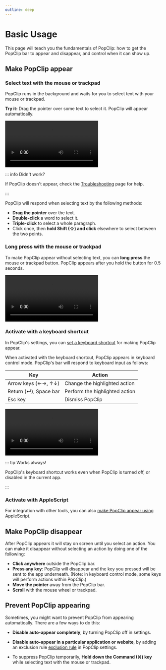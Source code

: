 ```yaml
---
outline: deep
---
```


<script setup>
import GuideVersionBanner from '/src/GuideVersionBanner.vue'
</script>

<GuideVersionBanner />

# Basic Usage

This page will teach you the fundamentals of PopClip: how to get the PopClip bar
to appear and disappear, and control when it can show up.

## Make PopClip appear

### Select text with the mouse or trackpad

PopClip runs in the background and waits for you to select text with your mouse
or trackpad.

**Try it:** Drag the pointer over some text to select it. PopClip will appear
automatically.

![](./media/anim-basic-5.mp4 "PopClip appears when text is selected using the pointer.")

::: info Didn't work?

If PopClip doesn't appear, check the [Troubleshooting](/kb/troubleshooting) page
for help.

:::

PopClip will respond when selecting text by the following methods:

- **Drag the pointer** over the text.
- **Double-click** a word to select it.
- **Triple-click** to select a whole paragraph.
- Click once, then **hold Shift (⇧) and click** elsewhere to select between the
  two points.

### Long press with the mouse or trackpad

To make PopClip appear without selecting text, you can **long press** the mouse
or trackpad button. PopClip appears after you hold the button for 0.5 seconds.

![](./media/anim-insert-1.mp4 "A long press makes PopClip appear without a a selection.")

### Activate with a keyboard shortcut

In PopClip's settings, you can
[set a keyboard shortcut](./settings#keyboard-shortcut) for making PopClip
appear.

When activated with the keyboard shortcut, PopClip appears in keyboard control
mode. PopClip's bar will respond to keyboard input as follows:

| Key                   | Action                         |
| --------------------- | ------------------------------ |
| Arrow keys (←→, ↑↓)   | Change the highlighted action  |
| Return (↵), Space bar | Perform the highlighted action |
| Esc key               | Dismiss PopClip                |

![](./media/anim-keyboard-2.mp4 "Selecting actions using the arrow keys and Return.")

::: tip Works always!

PopClip's keyboard shortcut works even when PopClip is turned off, or disabled
in the current app.

:::

### Activate with AppleScript

For integration with other tools, you can also
[make PopClip appear using AppleScript](/kb/applescript).

## Make PopClip disappear

After PopClip appears it will stay on screen until you select an action. You can
make it disappear without selecting an action by doing one of the following:

- **Click anywhere** outside the PopClip bar.
- **Press any key**: PopClip will disappear and the key you pressed will be sent
  to the app underneath. (Note: in keyboard control mode, some keys will perform
  actions within PopClip.)
- **Move the pointer** away from the PopClip bar.
- **Scroll** with the mouse wheel or trackpad.

## Prevent PopClip appearing

Sometimes, you might want to prevent PopClip from appearing automatically. There
are a few ways to do this:

- **Disable auto-appear completely**, by turning PopClip off in settings.

- **Disable auto-appear in a particular application or website**, by adding an
  exclusion rule [exclusion rule](./settings.md#excluded-apps-pane) in PopClip
  settings.

- To suppress PopClip temporarily, **Hold down the Command (⌘) key** while
  selecting text with the mouse or trackpad.

